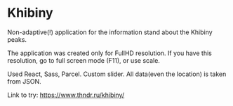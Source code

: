 
# Khibiny
Non-adaptive(!) application for the information stand about the Khibiny peaks.

The application was created only for FullHD resolution.
If you have this resolution, go to full screen mode (F11), or use scale.

Used React, Sass, Parcel.
Custom slider. 
All data(even the location) is taken from JSON.

Link to try: https://www.thndr.ru/khibiny/
